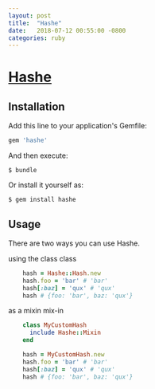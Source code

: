 ```yaml
---
layout: post
title:  "Hashe"
date:   2018-07-12 00:55:00 -0800
categories: ruby
---
```


# [Hashe](https://github.com/guckin/hashe)

## Installation

Add this line to your application's Gemfile:

```ruby
gem 'hashe'
```

And then execute:

    $ bundle

Or install it yourself as:

    $ gem install hashe

## Usage

There are two ways you can use Hashe.

using the class class

```ruby
    hash = Hashe::Hash.new
    hash.foo = 'bar' # 'bar'
    hash[:baz] = 'qux' # 'qux'
    hash # {foo: 'bar', baz: 'qux'}
```

as a mixin mix-in

```ruby
    class MyCustomHash
      include Hashe::Mixin
    end

    hash = MyCustomHash.new
    hash.foo = 'bar' # 'bar'
    hash[:baz] = 'qux' # 'qux'
    hash # {foo: 'bar', baz: 'qux'}
```